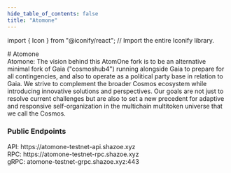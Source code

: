 ```yaml
---
hide_table_of_contents: false
title: "Atomone"
---
```


import { Icon } from "@iconify/react"; // Import the entire Iconify library.

<div className="h1-with-icon icon-atomone">
# Atomone 
</div>
<!-- deskripsi -->
Atomone: The vision behind this AtomOne fork is to be an alternative minimal fork of Gaia ("cosmoshub4") running alongside Gaia to prepare for all contingencies, and also to operate as a political party base in relation to Gaia. We strive to complement the broader Cosmos ecosystem while introducing innovative solutions and perspectives. Our goals are not just to resolve current challenges but are also to set a new precedent for adaptive and responsive self-organization in the multichain multitoken universe that we call the Cosmos.

<!-- Sosmed links -->

<a href="https://atom.one"><Icon icon="tabler:world-www" width="35" height="35" /></a>
<a href="https://x.com/_atomone"><Icon icon="ri:twitter-x-fill" width="35" height="35" /></a>
<a href="https://discord.com/invite/atomone"><Icon icon="bi:discord" width="35" height="35" /></a>
<a href="https://explorer.shazoe.xyz/atomone-testnet"><Icon icon="meteor-icons:search" width="35" height="35" /></a>

<!-- Endpouints -->

### Public Endpoints <Icon icon="ic:round-lens" width="24" height="24" className="endpoints-online"/>

<div className="endpoints">API: https://atomone-testnet-api.shazoe.xyz</div>
<div className="endpoints">RPC: https://atomone-testnet-rpc.shazoe.xyz</div>
<div className="endpoints">gRPC: atomone-testnet-grpc.shazoe.xyz:443</div>
